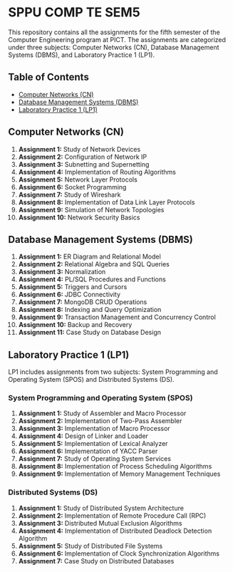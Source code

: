 # SPPU COMP TE SEM5

This repository contains all the assignments for the fifth semester of the Computer Engineering program at PICT. The assignments are categorized under three subjects: Computer Networks (CN), Database Management Systems (DBMS), and Laboratory Practice 1 (LP1).

## Table of Contents

- [Computer Networks (CN)](#computer-networks-cn)
- [Database Management Systems (DBMS)](#database-management-systems-dbms)
- [Laboratory Practice 1 (LP1)](#laboratory-practice-1-lp1)

## Computer Networks (CN)

1. **Assignment 1:** Study of Network Devices
2. **Assignment 2:** Configuration of Network IP
3. **Assignment 3:** Subnetting and Supernetting
4. **Assignment 4:** Implementation of Routing Algorithms
5. **Assignment 5:** Network Layer Protocols
6. **Assignment 6:** Socket Programming
7. **Assignment 7:** Study of Wireshark
8. **Assignment 8:** Implementation of Data Link Layer Protocols
9. **Assignment 9:** Simulation of Network Topologies
10. **Assignment 10:** Network Security Basics

## Database Management Systems (DBMS)

1. **Assignment 1:** ER Diagram and Relational Model
2. **Assignment 2:** Relational Algebra and SQL Queries
3. **Assignment 3:** Normalization
4. **Assignment 4:** PL/SQL Procedures and Functions
5. **Assignment 5:** Triggers and Cursors
6. **Assignment 6:** JDBC Connectivity
7. **Assignment 7:** MongoDB CRUD Operations
8. **Assignment 8:** Indexing and Query Optimization
9. **Assignment 9:** Transaction Management and Concurrency Control
10. **Assignment 10:** Backup and Recovery
11. **Assignment 11:** Case Study on Database Design

## Laboratory Practice 1 (LP1)

LP1 includes assignments from two subjects: System Programming and Operating System (SPOS) and Distributed Systems (DS).

### System Programming and Operating System (SPOS)

1. **Assignment 1:** Study of Assembler and Macro Processor
2. **Assignment 2:** Implementation of Two-Pass Assembler
3. **Assignment 3:** Implementation of Macro Processor
4. **Assignment 4:** Design of Linker and Loader
5. **Assignment 5:** Implementation of Lexical Analyzer
6. **Assignment 6:** Implementation of YACC Parser
7. **Assignment 7:** Study of Operating System Services
8. **Assignment 8:** Implementation of Process Scheduling Algorithms
9. **Assignment 9:** Implementation of Memory Management Techniques

### Distributed Systems (DS)

1. **Assignment 1:** Study of Distributed System Architecture
2. **Assignment 2:** Implementation of Remote Procedure Call (RPC)
3. **Assignment 3:** Distributed Mutual Exclusion Algorithms
4. **Assignment 4:** Implementation of Distributed Deadlock Detection Algorithm
5. **Assignment 5:** Study of Distributed File Systems
6. **Assignment 6:** Implementation of Clock Synchronization Algorithms
7. **Assignment 7:** Case Study on Distributed Databases
